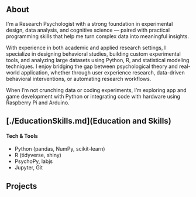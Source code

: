 ## About
I'm a Research Psychologist with a strong foundation in experimental design, data analysis, and cognitive science — paired with practical programming skills that help me turn complex data into meaningful insights.

With experience in both academic and applied research settings, I specialize in designing behavioral studies, building custom experimental tools, and analyzing large datasets using Python, R, and statistical modeling techniques. I enjoy bridging the gap between psychological theory and real-world application, whether through user experience research, data-driven behavioral interventions, or automating research workflows.

When I’m not crunching data or coding experiments, I’m exploring app and game development with Python or integrating code with hardware using Raspberry Pi and Arduino.


## [./EducationSkills.md](Education and Skills)

#### Tech & Tools
* Python (pandas, NumPy, scikit-learn)
* R (tidyverse, shiny)
* PsychoPy, labjs
* Jupyter, Git

## Projects
